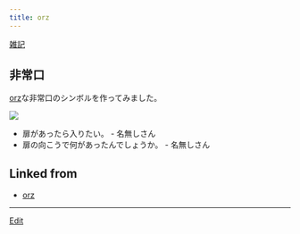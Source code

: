 ```yaml
---
title: orz
---
```

[雑記](/雑記)


## 非常口

[orz](/orz)な非常口のシンボルを作ってみました。

![](http://theochem.chem.okayama-u.ac.jp/vitroid/orz/orz.png)

* 扉があったら入りたい。 - 名無しさん 
* 扉の向こうで何があったんでしょうか。 - 名無しさん 
<!--  -->




## Linked from

* [orz](/orz)


----

[Edit](https://github.com/vitroid/vitroid.github.io/edit/master/MD/orz.md)

